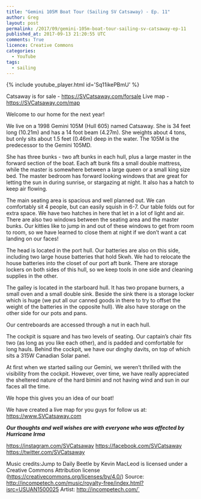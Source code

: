 ```yaml
---
title: "Gemini 105M Boat Tour (Sailing SV Catsaway) - Ep. 11"
author: Greg
layout: post
permalink: /2017/09/gemini-105m-boat-tour-sailing-sv-catsaway-ep-11
published_at: 2017-09-13 21:20:55 UTC
comments: True
licence: Creative Commons
categories:
  - YouTube
tags:
  - sailing
---
```


{% include youtube_player.html id='Sq11ikePBmU' %}

Catsaway is for sale - https://SVCatsaway.com/forsale
Live map - https://SVCatsaway.com/map

Welcome to our home for the next year!

We live on a 1998 Gemini 105M (Hull 605) named Catsaway.   She is 34 feet long (10.21m) and has a 14 foot beam (4.27m).  She weights about 4 tons, but only sits about 1.5 feet (0.46m) deep in the water.  The 105M is the predecessor to the Gemini 105MD.

She has three bunks - two aft bunks in each hull, plus a large master in the forward section of the boat.  Each aft bunk fits a small double mattress, while the master is somewhere between a large queen or a small king size bed.  The master bedroom has forward looking windows that are great for letting the sun in during sunrise, or stargazing at night.  It also has a hatch to keep air flowing.

The main seating area is spacious and well planned out.  We can comfortably sit 4 people, but can easily squish in 6-7.  Our table folds out for extra space.  We have two hatches in here that let in a lot of light and air.  There are also two windows between the seating area and the master bunks.  Our kitties like to jump in and out of these windows to get from room to room, so we have learned to close them at night if we don’t want a cat landing on our faces!

The head is located in the port hull.  Our batteries are also on this side, including two large house batteries that hold 5kwh.  We had to relocate the house batteries into the closet of our port aft bunk.  There are storage lockers on both sides of this hull, so we keep tools in one side and cleaning supplies in the other.

The galley is located in the starboard hull.  It has two propane burners, a small oven and a small double sink.  Beside the sink there is a storage locker which is huge (we put all our canned goods in there to try to offset the weight of the batteries in the opposite hull).  We also have storage on the other side for our pots and pans.

Our centreboards are accessed through a nut in each hull.

The cockpit is square and has two levels of seating.  Our captain’s chair fits two (as long as you like each other), and is padded and comfortable for long hauls.  Behind the cockpit, we have our dinghy davits, on top of which sits a 315W Canadian Solar panel.

At first when we started sailing our Gemini, we weren’t thrilled with the visibility from the cockpit.  However, over time, we have really appreciated the sheltered nature of the hard bimini and not having wind and sun in our faces all the time.

We hope this gives you an idea of our boat!

We have created a live map for you guys for follow us at:
https://www.SVCatsaway.com

***Our thoughts and well wishes are with everyone who was affected by Hurricane Irma***

https://instagram.com/SVCatsaway
https://facebook.com/SVCatsaway
https://twitter.com/SVCatsaway

Music credits:Jump to 
Daily Beetle by Kevin MacLeod is licensed under a Creative Commons Attribution license (https://creativecommons.org/licenses/by/4.0/)
Source: http://incompetech.com/music/royalty-free/index.html?isrc=USUAN1500025
Artist: http://incompetech.com/`

